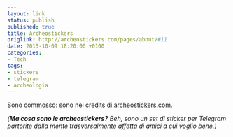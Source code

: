 ```yaml
---
layout: link
status: publish
published: true
title: Archeostickers
origlink: http://archeostickers.com/pages/about/#11
date: 2015-10-09 18:20:00 +0100
categories:
- Tech
tags:
- stickers
- telegram
- archeologia
---
```


Sono commosso: sono nei credits di [archeostickers.com](http://archeostickers.com/).

_(**Ma cosa sono le archeostickers?** Beh, sono un set di sticker per Telegram partorite dalla mente trasversalmente affetta di amici a cui voglio bene.)_
